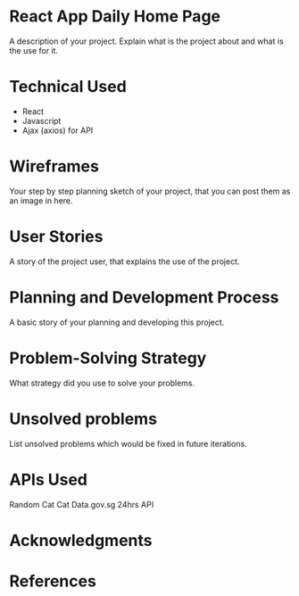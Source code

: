 # React App Daily Home Page

A description of your project. Explain what is the project about and what is the use for it.

# Technical Used

- React
- Javascript
- Ajax (axios) for API

# Wireframes

Your step by step planning sketch of your project, that you can post them as an image in here.

# User Stories

A story of the project user, that explains the use of the project.

# Planning and Development Process

A basic story of your planning and developing this project.

# Problem-Solving Strategy

What strategy did you use to solve your problems.

# Unsolved problems

List unsolved problems which would be fixed in future iterations.

# APIs Used

Random Cat
Cat
Data.gov.sg 24hrs API

# Acknowledgments

# References
